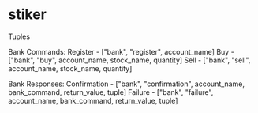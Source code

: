 stiker
======


Tuples

Bank Commands:
Register - ["bank", "register", account_name]
Buy      - ["bank", "buy", account_name, stock_name, quantity]
Sell     - ["bank", "sell", account_name, stock_name, quantity]


Bank Responses:
Confirmation  - ["bank", "confirmation", account_name, bank_command, return_value, tuple]
Failure       - ["bank", "failure", account_name, bank_command, return_value, tuple]